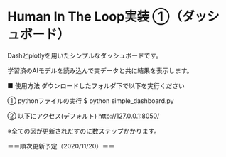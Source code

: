 # Human In The Loop実装 ①（ダッシュボード）

Dashとplotlyを用いたシンプルなダッシュボードです。

学習済のAIモデルを読み込んで実データと共に結果を表示します。

■ 使用方法
ダウンロードしたフォルダ下で以下を実行ください

① pythonファイルの実行
$ python simple_dashboard.py

② 以下にアクセス(デフォルト)
http://127.0.0.1:8050/

※全ての図が更新されだすのに数ステップかかります。


＝＝順次更新予定（2020/11/20）＝＝

